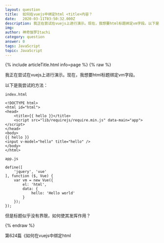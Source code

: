 ```yaml
---
layout: question
title:  如何在vuejs中绑定html <title>内容？
date:   2020-03-11T03:50:32.000Z
description: 我正在尝试在vuejs上进行演示。现在，我想要html标题绑定vm字段。以下是我尝试的方法：index.html<\!DOCTYPE html>...
img: 
author: 神奇伽罗Itachi
category: question
answer: 0
tags: JavaScript
topic: JavaScript
---
```

<div class="article-root">
  <div class="article">
    {% include articleTitle.html info=page %}
    {% raw %}
    <div class="article-content"><p><font style="vertical-align: inherit;"><font style="vertical-align: inherit;">我正在尝试在vuejs上进行演示。</font><font style="vertical-align: inherit;">现在，我想要html标题绑定vm字段。</font></font></p>

<p><font style="vertical-align: inherit;"><font style="vertical-align: inherit;">以下是我尝试的方法：</font></font></p>

<p><code>index.html</code></p>

<pre><code>&lt;!DOCTYPE html&gt;<font></font>
&lt;html id="html"&gt;<font></font>
&lt;head&gt;<font></font>
    &lt;title&gt;{{ hello }}&lt;/title&gt;<font></font>
    &lt;script src="lib/requirejs/require.min.js" data-main="app"&gt;&lt;/script&gt;<font></font>
&lt;/head&gt;<font></font>
&lt;body&gt;<font></font>
{{ hello }}<font></font>
&lt;input v-model="hello" title="hello" /&gt;<font></font>
&lt;/body&gt;<font></font>
&lt;/html&gt;<font></font>
</code></pre>

<p><code>app.js</code></p>

<pre><code>define([<font></font>
    'jquery', 'vue'<font></font>
], function ($, Vue) {<font></font>
    var vm = new Vue({<font></font>
        el: 'html',<font></font>
        data: {<font></font>
            hello: 'Hello world'<font></font>
        }<font></font>
    });<font></font>
});<font></font>
</code></pre>

<p><font style="vertical-align: inherit;"><font style="vertical-align: inherit;">但是标题似乎没有界限，如何使其发挥作用？</font></font></p></div>
    {% endraw %}
  </div>
  <p class="winter_mark">第624篇《如何在vuejs中绑定html <title>内容？》来自Winter(https://github.com/aiyld/aiyld.github.io)的站点</p>
  <div class="discuss-wrapper">
    {% include discussTitle.html info=page %}
    {% raw %}
    
    {% endraw %}
  </div>
<div>
